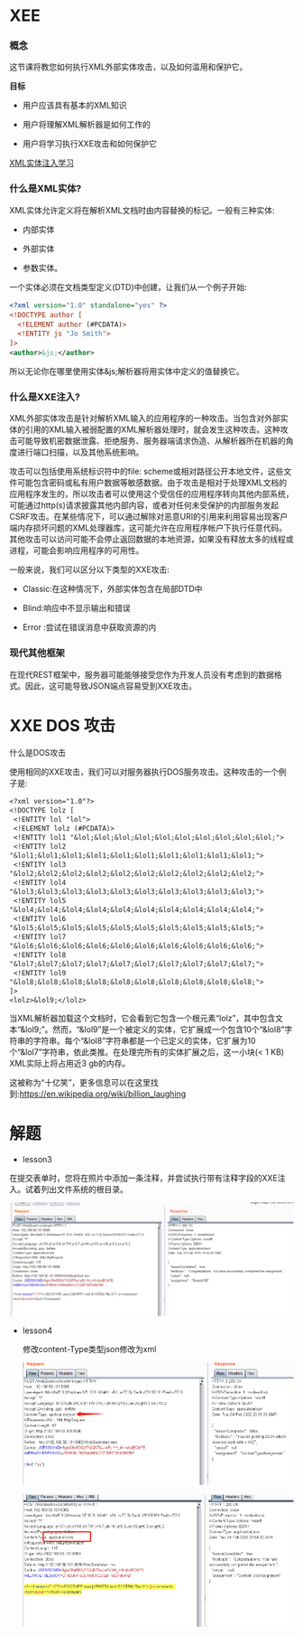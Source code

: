 # XEE

### 概念

这节课将教您如何执行XML外部实体攻击，以及如何滥用和保护它。

**目标**

- 用户应该具有基本的XML知识

- 用户将理解XML解析器是如何工作的

- 用户将学习执行XXE攻击和如何保护它

  

[XML实体注入学习](jianshu.com/p/a1ea825aa485)

### 什么是XML实体?



XML实体允许定义将在解析XML文档时由内容替换的标记。一般有三种实体:

- 内部实体

- 外部实体

- 参数实体。

一个实体必须在文档类型定义(DTD)中创建，让我们从一个例子开始:

```xml
<?xml version="1.0" standalone="yes" ?>
<!DOCTYPE author [
  <!ELEMENT author (#PCDATA)>
  <!ENTITY js "Jo Smith">
]>
<author>&js;</author>
```

所以无论你在哪里使用实体&js;解析器将用实体中定义的值替换它。

### 什么是XXE注入?

XML外部实体攻击是针对解析XML输入的应用程序的一种攻击。当包含对外部实体的引用的XML输入被弱配置的XML解析器处理时，就会发生这种攻击。这种攻击可能导致机密数据泄露、拒绝服务、服务器端请求伪造、从解析器所在机器的角度进行端口扫描，以及其他系统影响。

攻击可以包括使用系统标识符中的file:  scheme或相对路径公开本地文件，这些文件可能包含密码或私有用户数据等敏感数据。由于攻击是相对于处理XML文档的应用程序发生的，所以攻击者可以使用这个受信任的应用程序转向其他内部系统，可能通过http(s)请求披露其他内部内容，或者对任何未受保护的内部服务发起CSRF攻击。在某些情况下，可以通过解除对恶意URI的引用来利用容易出现客户端内存损坏问题的XML处理器库，这可能允许在应用程序帐户下执行任意代码。其他攻击可以访问可能不会停止返回数据的本地资源，如果没有释放太多的线程或进程，可能会影响应用程序的可用性。



一般来说，我们可以区分以下类型的XXE攻击:

- Classic:在这种情况下，外部实体包含在局部DTD中

- Blind:响应中不显示输出和错误

- Error :尝试在错误消息中获取资源的内

### 现代其他框架

在现代REST框架中，服务器可能能够接受您作为开发人员没有考虑到的数据格式。因此，这可能导致JSON端点容易受到XXE攻击。



# XXE DOS 攻击

什么是DOS攻击



 使用相同的XXE攻击，我们可以对服务器执行DOS服务攻击。这种攻击的一个例子是: 

```xml-dtd
<?xml version="1.0"?>
<!DOCTYPE lolz [
 <!ENTITY lol "lol">
 <!ELEMENT lolz (#PCDATA)>
 <!ENTITY lol1 "&lol;&lol;&lol;&lol;&lol;&lol;&lol;&lol;&lol;&lol;">
 <!ENTITY lol2 "&lol1;&lol1;&lol1;&lol1;&lol1;&lol1;&lol1;&lol1;&lol1;&lol1;">
 <!ENTITY lol3 "&lol2;&lol2;&lol2;&lol2;&lol2;&lol2;&lol2;&lol2;&lol2;&lol2;">
 <!ENTITY lol4 "&lol3;&lol3;&lol3;&lol3;&lol3;&lol3;&lol3;&lol3;&lol3;&lol3;">
 <!ENTITY lol5 "&lol4;&lol4;&lol4;&lol4;&lol4;&lol4;&lol4;&lol4;&lol4;&lol4;">
 <!ENTITY lol6 "&lol5;&lol5;&lol5;&lol5;&lol5;&lol5;&lol5;&lol5;&lol5;&lol5;">
 <!ENTITY lol7 "&lol6;&lol6;&lol6;&lol6;&lol6;&lol6;&lol6;&lol6;&lol6;&lol6;">
 <!ENTITY lol8 "&lol7;&lol7;&lol7;&lol7;&lol7;&lol7;&lol7;&lol7;&lol7;&lol7;">
 <!ENTITY lol9 "&lol8;&lol8;&lol8;&lol8;&lol8;&lol8;&lol8;&lol8;&lol8;&lol8;">
]>
<lolz>&lol9;</lolz>
```

当XML解析器加载这个文档时，它会看到它包含一个根元素“lolz”，其中包含文本“&lol9;”。然而，“&lol9”是一个被定义的实体，它扩展成一个包含10个“&lol8”字符串的字符串。每个“&lol8”字符串都是一个已定义的实体，它扩展为10个“&lol7”字符串，依此类推。在处理完所有的实体扩展之后，这一小块(< 1 KB) XML实际上将占用近3 gb的内存。

这被称为“十亿笑”，更多信息可以在这里找到:https://en.wikipedia.org/wiki/billion_laughing

# 解题

* lesson3

 在提交表单时，您将在照片中添加一条注释，并尝试执行带有注释字段的XXE注入。试着列出文件系统的根目录。 

![](img/XEE1.png)

* lesson4

  修改content-Type类型json修改为xml

  ![](img/XEE3.png)

  ![](img/XEE2.png)